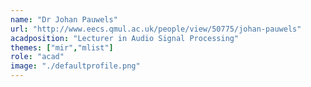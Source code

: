 ```yaml
---
name: "Dr Johan Pauwels"
url: "http://www.eecs.qmul.ac.uk/people/view/50775/johan-pauwels"
acadposition: "Lecturer in Audio Signal Processing"
themes: ["mir","mlist"]
role: "acad"
image: "./defaultprofile.png"
---
```

